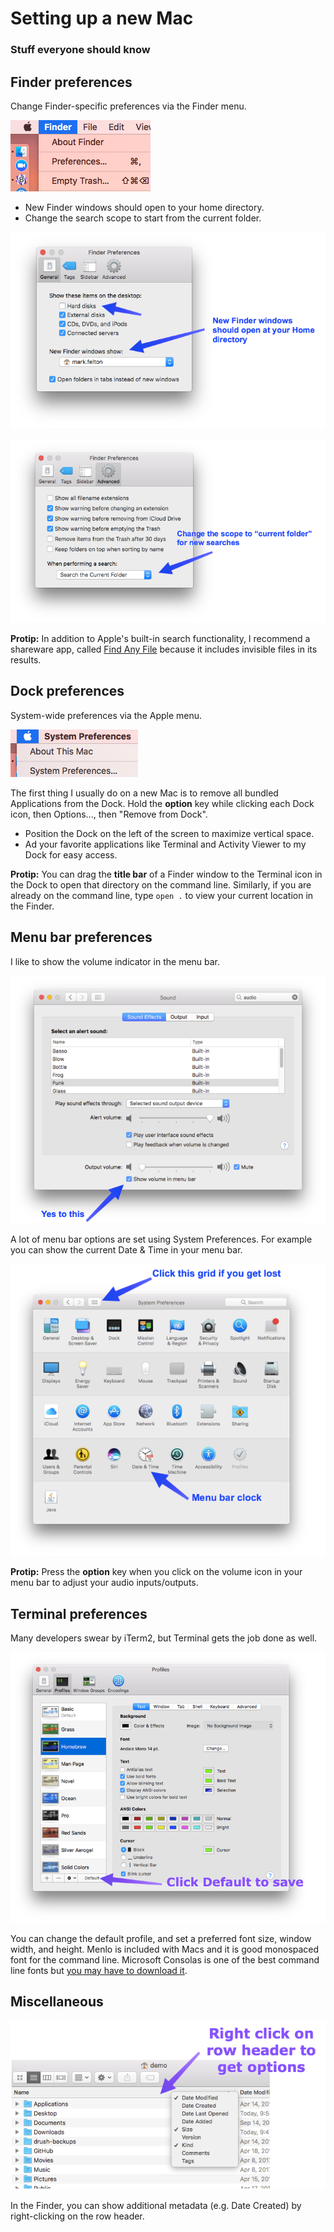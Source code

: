 # Setting up a new Mac

### Stuff everyone should know


## Finder preferences

Change Finder-specific preferences via the Finder menu.

![Finder menu > Preferences...](images/finder_preferences.png)

- New Finder windows should open to your home directory.
- Change the search scope to start from the current folder. 

![](images/new_finder_windows.png)

![](images/search_scope.png)

**Protip:** In addition to Apple's built-in search functionality, I recommend a shareware app, called [Find Any File](http://apps.tempel.org/FindAnyFile) because it includes invisible files in its results.


## Dock preferences

System-wide preferences via the Apple menu.

![Apple menu > System Preferences...](images/system_preferences_and_about_this_mac.png)

The first thing I usually do on a new Mac is to remove all bundled Applications from the Dock. Hold the **option** key while clicking each Dock icon, then Options..., then "Remove from Dock".

- Position the Dock on the left of the screen to maximize vertical space. 
- Ad your favorite applications like Terminal and Activity Viewer to my Dock for easy access. 

**Protip:** You can drag the **title bar** of a Finder window to the Terminal icon in the Dock to open that directory on the command line. Similarly, if you are already on the command line, type `open .` to view your current location in the Finder.
 
## Menu bar preferences

I like to show the volume indicator in the menu bar.

![](images/volume_in_menu_bar.png)

A lot of menu bar options are set using System Preferences. For example you can show the current Date & Time in your menu bar.

![](images/menu_bar_clock.png)

**Protip:** Press the **option** key when you click on the volume icon in your menu bar to adjust your audio inputs/outputs.  

## Terminal preferences

Many developers swear by iTerm2, but Terminal gets the job done as well.

![](images/terminal_default.png)

You can change the default profile, and set a preferred font size, window width, and height. Menlo is included with Macs and it is good monospaced font for the command line. Microsoft Consolas is one of the best command line fonts but [you may have to download it](http://ikato.com/blog/how-to-install-consolas-font-on-mac-os-x.html). 

## Miscellaneous

![](images/row_header.png)

In the Finder, you can show additional metadata (e.g. Date Created) by right-clicking on the row header.

